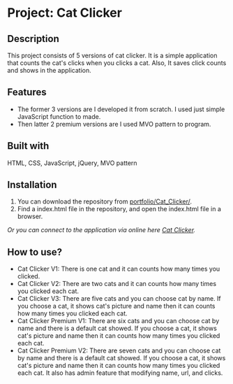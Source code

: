 # Project: Cat Clicker

## Description

This project consists of 5 versions of cat clicker. It is a simple application that counts the cat's clicks when you clicks a cat. Also, It saves click counts and shows in the application.

## Features

  - The former 3 versions are I developed it from scratch. I used just simple JavaScript function to made.
  - Then latter 2 premium versions are I used MVO pattern to program.

## Built with

HTML, CSS, JavaScript, jQuery, MVO pattern

## Installation

1. You can download the repository from
[portfolio/Cat_Clicker/](https://github.com/leachung/portfolio/tree/master/Cat_Clicker/).
2. Find a index.html file in the repository, and open the index.html file in a browser.

*Or you can connect to the application via online here [Cat Clicker](https://leachung.github.io/portfolio/Cat_Clicker/CatClicker_Premium_V2/index_P_v2.html).*

## How to use?
  - Cat Clicker V1: There is one cat and it can counts how many times you clicked.
  - Cat Clicker V2: There are two cats and it can counts how many times you clicked each cat.
  - Cat Clicker V3: There are five cats and you can choose cat by name. If you choose a cat, it shows cat's picture and name then it can counts how many times you clicked each cat.
  - Cat Clicker Premium V1: There are six cats and you can choose cat by name and there is a default cat showed. If you choose a cat, it shows cat's picture and name then it can counts how many times you clicked each cat.
  - Cat Clicker Premium V2: There are seven cats and you can choose cat by name and there is a default cat showed. If you choose a cat, it shows cat's picture and name then it can counts how many times you clicked each cat. It also has admin feature that modifying name, url, and clicks.
